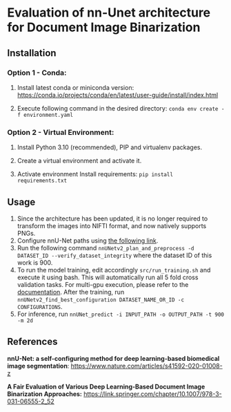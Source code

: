 # Evaluation of nn-Unet architecture for Document Image Binarization

## Installation
### Option 1 - Conda:
1. Install latest conda or miniconda version: https://conda.io/projects/conda/en/latest/user-guide/install/index.html

2. Execute following command in the desired directory: ``conda env create -f environment.yaml``

### Option 2 - Virtual Environment:
1. Install Python 3.10 (recommended), PIP and virtualenv packages.

2. Create a virtual environment and activate it.

3. Activate environment Install requirements: ``pip install requirements.txt``

## Usage
1. Since the architecture has been updated, it is no longer required to transform the images into NIFTI format, and now natively supports PNGs.
2. Configure nnU-Net paths using [the following link](https://github.com/MIC-DKFZ/nnUNet/blob/master/documentation/setting_up_paths.md).
3. Run the following command ```nnUNetv2_plan_and_preprocess -d DATASET_ID --verify_dataset_integrity``` where the dataset ID of this work is 900.
4. To run the model training, edit accordingly ```src/run_training.sh``` and execute it using bash. This will automatically run all 5 fold cross validation tasks. For multi-gpu execution, please refer to the [documentation](https://github.com/MIC-DKFZ/nnUNet/blob/master/documentation/how_to_use_nnunet.md). After the training, run ```nnUNetv2_find_best_configuration DATASET_NAME_OR_ID -c CONFIGURATIONS```.
5. For inference, run ```nnUNet_predict -i INPUT_PATH -o OUTPUT_PATH -t 900 -m 2d```


## References
**nnU-Net: a self-configuring method for deep learning-based biomedical image segmentation**: https://www.nature.com/articles/s41592-020-01008-z

**A Fair Evaluation of Various Deep Learning-Based Document Image Binarization Approaches:** https://link.springer.com/chapter/10.1007/978-3-031-06555-2_52
